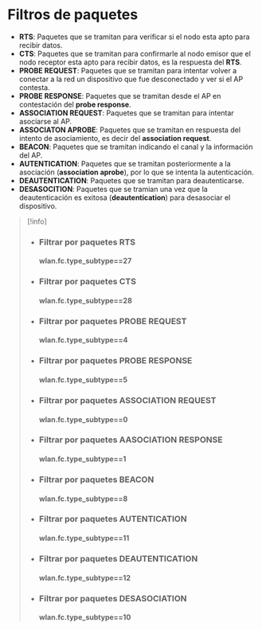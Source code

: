 # Filtros de paquetes 

-  **RTS**: Paquetes que se tramitan para verificar si el nodo esta apto para recibir datos. 
-  **CTS**: Paquetes que se tramitan para confirmarle al nodo emisor que el nodo receptor esta  apto para recibir datos, es la respuesta del **RTS**. 
-  **PROBE REQUEST**: Paquetes que se tramitan para intentar volver a conectar a la red un dispositivo que fue desconectado y ver si el AP contesta. 
-  **PROBE RESPONSE**: Paquetes que se tramitan desde el AP en contestación del **probe response**.
-  **ASSOCIATION REQUEST**: Paquetes que se tramitan para intentar asociarse al AP.
-  **ASSOCIATON APROBE**: Paquetes que se tramitan en respuesta del intento de asociamiento, es decir del **association request**. 
-  **BEACON**: Paquetes que se tramitan indicando el canal y la información del AP. 
-  **AUTENTICATION**: Paquetes que se tramitan posteriormente a la asociación (**association aprobe**), por lo que se intenta la autenticación. 
-  **DEAUTENTICATION**: Paquetes que se tramitan para deautenticarse. 
-  **DESASOCITION**: Paquetes que se tramian una vez que la deautenticación es exitosa (**deautentication**) para desasociar el dispositivo. 

> [!info]
> - ### Filtrar por paquetes **RTS** 
> 	 #### wlan.fc.type_subtype==27
> 	 
> - ### Filtrar por paquetes **CTS** 
> 	 #### wlan.fc.type_subtype==28
> 	 
> - ### Filtrar por paquetes **PROBE REQUEST** 
> 	 #### wlan.fc.type_subtype==4
> 	 
> - ### Filtrar por paquetes **PROBE RESPONSE** 
> 	 #### wlan.fc.type_subtype==5
> 	 
> - ### Filtrar por paquetes **ASSOCIATION REQUEST** 
> 	 #### wlan.fc.type_subtype==0
> 	 
> - ### Filtrar por paquetes **AASOCIATION RESPONSE** 
> 	 #### wlan.fc.type_subtype==1
> 	 
> - ### Filtrar por paquetes **BEACON** 
> 	 #### wlan.fc.type_subtype==8
> 	 
> - ### Filtrar por paquetes **AUTENTICATION** 
> 	 #### wlan.fc.type_subtype==11
> 	 
> - ### Filtrar por paquetes **DEAUTENTICATION** 
> 	 #### wlan.fc.type_subtype==12
> 	 
> - ### Filtrar por paquetes **DESASOCIATION** 
> 	 #### wlan.fc.type_subtype==10
